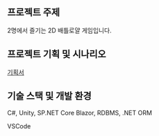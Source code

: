 ## 프로젝트 주제
2명에서 즐기는 2D 배틀로얄 게임입니다.

## 프로젝트 기획 및 시나리오
[기획서](https://www.notion.so/josephcha/2D-MMORPG-096c5bbe9ab04b899bebc1ec25401357)

## 기술 스택 및 개발 환경
C#, Unity, SP.NET Core Blazor, RDBMS, .NET ORM

VSCode
